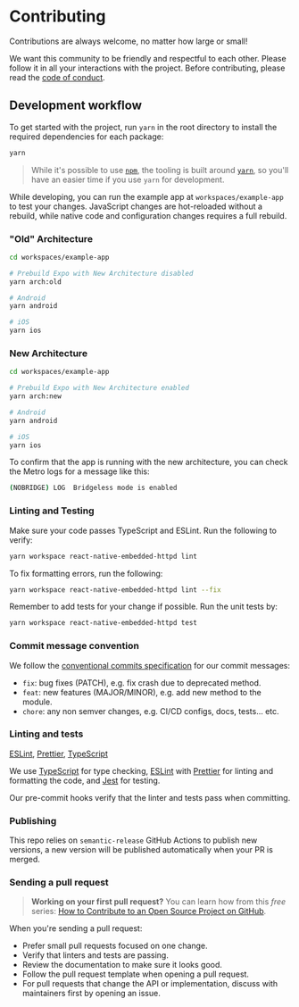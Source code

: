 # Contributing

Contributions are always welcome, no matter how large or small!

We want this community to be friendly and respectful to each other. Please
follow it in all your interactions with the project. Before contributing, please
read the [code of conduct](./CODE_OF_CONDUCT.md).

## Development workflow

To get started with the project, run `yarn` in the root directory to install the
required dependencies for each package:

```sh
yarn
```

> While it's possible to use [`npm`](https://github.com/npm/cli), the tooling is
> built around [`yarn`](https://classic.yarnpkg.com/), so you'll have an easier
> time if you use `yarn` for development.

While developing, you can run the example app at `workspaces/example-app` to
test your changes. JavaScript changes are hot-reloaded without a rebuild, while
native code and configuration changes requires a full rebuild.

### "Old" Architecture

```sh
cd workspaces/example-app

# Prebuild Expo with New Architecture disabled
yarn arch:old

# Android
yarn android

# iOS
yarn ios
```

### New Architecture

```sh
cd workspaces/example-app

# Prebuild Expo with New Architecture enabled
yarn arch:new

# Android
yarn android

# iOS
yarn ios
```

To confirm that the app is running with the new architecture, you can check the
Metro logs for a message like this:

```sh
(NOBRIDGE) LOG  Bridgeless mode is enabled
```

### Linting and Testing

Make sure your code passes TypeScript and ESLint. Run the following to verify:

```sh
yarn workspace react-native-embedded-httpd lint
```

To fix formatting errors, run the following:

```sh
yarn workspace react-native-embedded-httpd lint --fix
```

Remember to add tests for your change if possible. Run the unit tests by:

```sh
yarn workspace react-native-embedded-httpd test
```

### Commit message convention

We follow the
[conventional commits specification](https://www.conventionalcommits.org/en) for
our commit messages:

- `fix`: bug fixes (PATCH), e.g. fix crash due to deprecated method.
- `feat`: new features (MAJOR/MINOR), e.g. add new method to the module.
- `chore`: any non semver changes, e.g. CI/CD configs, docs, tests... etc.

### Linting and tests

[ESLint](https://eslint.org/), [Prettier](https://prettier.io/),
[TypeScript](https://www.typescriptlang.org/)

We use [TypeScript](https://www.typescriptlang.org/) for type checking,
[ESLint](https://eslint.org/) with [Prettier](https://prettier.io/) for linting
and formatting the code, and [Jest](https://jestjs.io/) for testing.

Our pre-commit hooks verify that the linter and tests pass when committing.

### Publishing

This repo relies on `semantic-release` GitHub Actions to publish new versions, a
new version will be published automatically when your PR is merged.

### Sending a pull request

> **Working on your first pull request?** You can learn how from this _free_
> series:
> [How to Contribute to an Open Source Project on GitHub](https://app.egghead.io/playlists/how-to-contribute-to-an-open-source-project-on-github).

When you're sending a pull request:

- Prefer small pull requests focused on one change.
- Verify that linters and tests are passing.
- Review the documentation to make sure it looks good.
- Follow the pull request template when opening a pull request.
- For pull requests that change the API or implementation, discuss with
  maintainers first by opening an issue.
